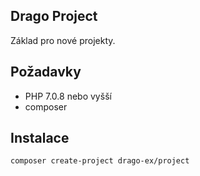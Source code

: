 ## Drago Project

Základ pro nové projekty.

## Požadavky

- PHP 7.0.8 nebo vyšší
- composer

## Instalace

```
composer create-project drago-ex/project
```
